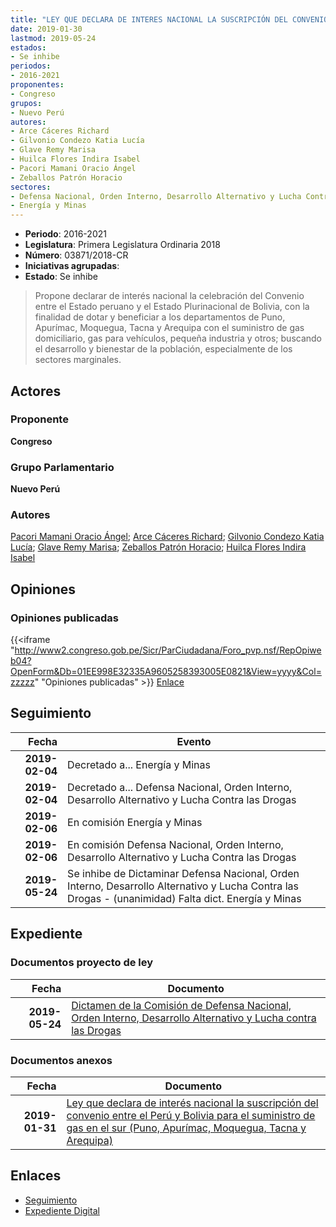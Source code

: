 ```yaml
---
title: "LEY QUE DECLARA DE INTERES NACIONAL LA SUSCRIPCIÓN DEL CONVENIO ENTRE EL PERÚ Y BOLIVIA PARA EL SUMINISTRO DE GAS EN EL SUR (PUNO, APURÍMAC, MOQUEGUA, TACNA Y AREQUIPA)"
date: 2019-01-30
lastmod: 2019-05-24
estados:
- Se inhibe
periodos:
- 2016-2021
proponentes:
- Congreso
grupos:
- Nuevo Perú
autores:
- Arce Cáceres Richard
- Gilvonio Condezo Katia Lucía
- Glave Remy Marisa
- Huilca Flores Indira Isabel
- Pacori Mamani Oracio Ángel
- Zeballos Patrón Horacio
sectores:
- Defensa Nacional, Orden Interno, Desarrollo Alternativo y Lucha Contra las Drogas
- Energía y Minas
---
```

- **Periodo**: 2016-2021
- **Legislatura**: Primera Legislatura Ordinaria 2018
- **Número**: 03871/2018-CR
- **Iniciativas agrupadas**: 
- **Estado**: Se inhibe

> Propone declarar de interés nacional la celebración del Convenio entre el Estado peruano y el Estado Plurinacional de Bolivia, con la finalidad de dotar y beneficiar a los departamentos de Puno, Apurímac, Moquegua, Tacna y Arequipa con el suministro de gas domiciliario, gas para vehículos, pequeña industria y otros; buscando el desarrollo y bienestar de la población, especialmente de los sectores marginales.


## Actores

### Proponente

**Congreso**

### Grupo Parlamentario

**Nuevo Perú**

### Autores

[Pacori Mamani Oracio Ángel](mailto:mailto:opacori@congreso.gob.pe); [Arce Cáceres Richard](mailto:mailto:rarce@congreso.gob.pe); [Gilvonio Condezo Katia Lucía](mailto:mailto:kgilvonio@congreso.gob.pe); [Glave Remy Marisa](mailto:mailto:mglave@congreso.gob.pe); [Zeballos Patrón Horacio](mailto:mailto:hzeballos@congreso.gob.pe); [Huilca Flores Indira Isabel](mailto:mailto:ihuilca@congreso.gob.pe)

## Opiniones

### Opiniones publicadas

{{<iframe "http://www2.congreso.gob.pe/Sicr/ParCiudadana/Foro_pvp.nsf/RepOpiweb04?OpenForm&Db=01EE998E32335A9605258393005E0821&View=yyyy&Col=zzzzz" "Opiniones publicadas" >}}
[Enlace](http://www2.congreso.gob.pe/Sicr/ParCiudadana/Foro_pvp.nsf/RepOpiweb04?OpenForm&Db=01EE998E32335A9605258393005E0821&View=yyyy&Col=zzzzz)


## Seguimiento

| Fecha | Evento |
|------:|--------|
| **2019-02-04** | Decretado a... Energía y Minas |
| **2019-02-04** | Decretado a... Defensa Nacional, Orden Interno, Desarrollo Alternativo y Lucha Contra las Drogas |
| **2019-02-06** | En comisión Energía y Minas |
| **2019-02-06** | En comisión Defensa Nacional, Orden Interno, Desarrollo Alternativo y Lucha Contra las Drogas |
| **2019-05-24** | Se inhibe de Dictaminar Defensa Nacional, Orden Interno, Desarrollo Alternativo y Lucha Contra las Drogas - (unanimidad) Falta dict. Energía y Minas |

## Expediente

### Documentos proyecto de ley

| Fecha | Documento |
|------:|-----------|
| **2019-05-24** | [Dictamen de la Comisión de Defensa Nacional, Orden Interno, Desarrollo Alternativo y Lucha contra las Drogas](http://www.leyes.congreso.gob.pe/Documentos/2016_2021/Dictamenes/Proyectos_de_Ley/03871DC07MAY20190524.pdf) |

### Documentos anexos

| Fecha | Documento |
|------:|-----------|
| **2019-01-31** | [Ley que declara de interés nacional la suscripción del convenio entre el Perú y Bolivia para el suministro de gas en el sur (Puno, Apurímac, Moquegua, Tacna y Arequipa)](http://www.leyes.congreso.gob.pe/Documentos/2016_2021/Proyectos_de_Ley_y_de_Resoluciones_Legislativas/PL0387120190131..pdf) |

## Enlaces

- [Seguimiento](http://www2.congreso.gob.pe/Sicr/TraDocEstProc/CLProLey2016.nsf/f7fff46988ca05b1052578e100829cc7/23a043554f4dbd5605258393005cac25?OpenDocument)
- [Expediente Digital](http://www2.congreso.gob.pe/Sicr/TraDocEstProc/Expvirt_2011.nsf/visbusqptramdoc1621/03871?opendocument)

